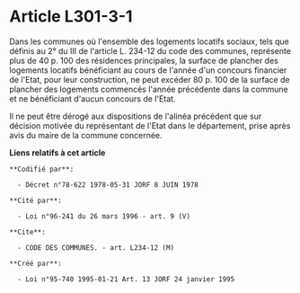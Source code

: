 # Article L301-3-1

Dans les communes où l'ensemble des logements locatifs sociaux, tels que définis au 2° du III de l'article L. 234-12 du code
des communes, représente plus de 40 p. 100 des résidences principales, la surface de plancher des logements locatifs
bénéficiant au cours de l'année d'un concours financier de l'Etat, pour leur construction, ne peut excéder 80 p. 100 de la
surface de plancher des logements commencés l'année précédente dans la commune et ne bénéficiant d'aucun concours de l'Etat.

Il ne peut être dérogé aux dispositions de l'alinéa précédent que sur décision motivée du représentant de l'Etat dans le
département, prise après avis du maire de la commune concernée.

**Liens relatifs à cet article**

	**Codifié par**:

	  - Décret n°78-622 1978-05-31 JORF 8 JUIN 1978

	**Cité par**:

	  - Loi n°96-241 du 26 mars 1996 - art. 9 (V)

	**Cite**:

	  - CODE DES COMMUNES. - art. L234-12 (M)

	**Créé par**:

	  - Loi n°95-740 1995-01-21 Art. 13 JORF 24 janvier 1995

